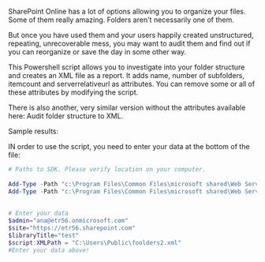 SharePoint Online has a lot of options allowing you to organize your files. Some of them really amazing. Folders aren't necessarily one of them. 

But once you have used them and your users happily created unstructured, repeating, unrecoverable mess, you may want to audit them and find out if you can reorganize or save the day in some other way.



This Powershell script allows you to investigate into your folder structure and creates an XML file as a report. It adds name, number of subfolders, itemcount and serverrelativeurl as attributes. You can remove some or all of these attributes by modifying the script.

There is also another, very similar version without the attributes available here: Audit folder structure to XML.

Sample results:  



 

 

 

 

 

IN order to use the script, you need to enter your data at the bottom of the file:

```PowerShell
# Paths to SDK. Please verify location on your computer. 
 
Add-Type -Path "c:\Program Files\Common Files\microsoft shared\Web Server Extensions\16\ISAPI\Microsoft.SharePoint.Client.dll" 
Add-Type -Path "c:\Program Files\Common Files\microsoft shared\Web Server Extensions\16\ISAPI\Microsoft.SharePoint.Client.Runtime.dll"  
 
 
# Enter your data 
$admin="ana@etr56.onmicrosoft.com" 
$site="https://etr56.sharepoint.com" 
$libraryTitle="test" 
$script:XMLPath = "C:\Users\Public\foolders2.xml" 
#Enter your data above! 
 
 ```
